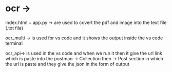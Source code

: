# ocr -> 
index.html + app.py -> are used to covert the pdf and image into the text file (.txt file) 

ocr_multi -> is used for vs code  and it shows the output inside the vs code terminal 

ocr_api-> is used in the vs code and when we run it then it give the url link which is paste into the postman -> Collection then -> Post section in which the url is paste and they give the json in the form of output 
